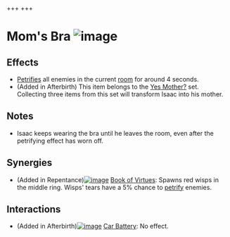 +++
+++

 # Mom's Bra ![image](/image/Mom%27s_Bra.png) 

Effects
---------


* [Petrifies](/wiki/Petrification "Petrification") all enemies in the current [room](/wiki/Room "Room") for around 4 seconds.
* (Added in Afterbirth) This item belongs to the [Yes Mother?](/wiki/Yes_Mother%3F "Yes Mother?") set. Collecting three items from this set will transform Isaac into his mother.


Notes
-------


* Isaac keeps wearing the bra until he leaves the room, even after the petrifying effect has worn off.


Synergies
-----------


* (Added in Repentance)[![image](/image/Book_of_Virtues.png)](/wiki/Book_of_Virtues "Book of Virtues") [Book of Virtues](/wiki/Book_of_Virtues "Book of Virtues"): Spawns red wisps in the middle ring. Wisps' tears have a 5% chance to [petrify](/wiki/Status_Effects "Status Effects") enemies.


Interactions
--------------


* (Added in Afterbirth)[![image](/image/Car_Battery.png)](/wiki/Car_Battery "Car Battery") [Car Battery](/wiki/Car_Battery "Car Battery"): No effect.



